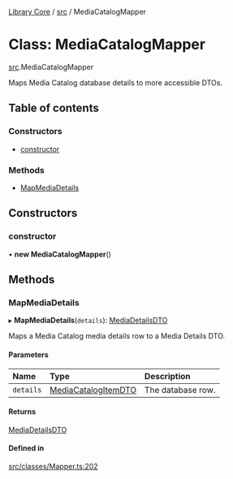 [Library Core](../README.md) / [src](../modules/src.md) / MediaCatalogMapper

# Class: MediaCatalogMapper

[src](../modules/src.md).MediaCatalogMapper

Maps Media Catalog database details to more accessible DTOs.

## Table of contents

### Constructors

- [constructor](src.mediacatalogmapper.md#constructor)

### Methods

- [MapMediaDetails](src.mediacatalogmapper.md#mapmediadetails)

## Constructors

### constructor

• **new MediaCatalogMapper**()

## Methods

### MapMediaDetails

▸ **MapMediaDetails**(`details`): [MediaDetailsDTO](../interfaces/types_dto.mediadetailsdto.md)

Maps a Media Catalog media details row to a Media Details DTO.

#### Parameters

| Name | Type | Description |
| :------ | :------ | :------ |
| `details` | [MediaCatalogItemDTO](../interfaces/types_dto.mediacatalogitemdto.md) | The database row. |

#### Returns

[MediaDetailsDTO](../interfaces/types_dto.mediadetailsdto.md)

#### Defined in

[src/classes/Mapper.ts:202](https://github.com/BenShelton/library-api/blob/master/packages/core/src/classes/Mapper.ts#L202)
